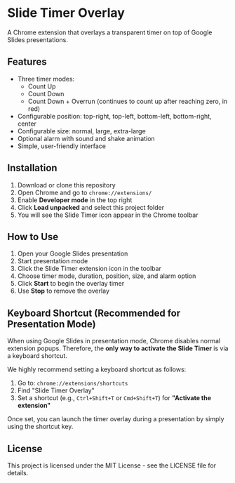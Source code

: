 # Slide Timer Overlay

A Chrome extension that overlays a transparent timer on top of Google Slides presentations.

## Features

- Three timer modes:
  - Count Up
  - Count Down
  - Count Down + Overrun (continues to count up after reaching zero, in red)
- Configurable position: top-right, top-left, bottom-left, bottom-right, center
- Configurable size: normal, large, extra-large
- Optional alarm with sound and shake animation
- Simple, user-friendly interface

## Installation

1. Download or clone this repository
2. Open Chrome and go to `chrome://extensions/`
3. Enable **Developer mode** in the top right
4. Click **Load unpacked** and select this project folder
5. You will see the Slide Timer icon appear in the Chrome toolbar

## How to Use

1. Open your Google Slides presentation
2. Start presentation mode
3. Click the Slide Timer extension icon in the toolbar
4. Choose timer mode, duration, position, size, and alarm option
5. Click **Start** to begin the overlay timer
6. Use **Stop** to remove the overlay

## Keyboard Shortcut (Recommended for Presentation Mode)

When using Google Slides in presentation mode, Chrome disables normal extension popups.
Therefore, the **only way to activate the Slide Timer** is via a keyboard shortcut.

We highly recommend setting a keyboard shortcut as follows:

1. Go to: `chrome://extensions/shortcuts`
2. Find "Slide Timer Overlay"
3. Set a shortcut (e.g., `Ctrl+Shift+T` or `Cmd+Shift+T`) for **"Activate the extension"**

Once set, you can launch the timer overlay during a presentation by simply using the shortcut key.

## License

This project is licensed under the MIT License - see the LICENSE file for details.